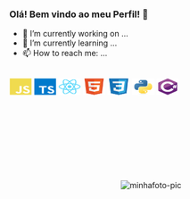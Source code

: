### Olá! Bem vindo ao meu Perfil! 👋

- 🔭 I’m currently working on ...
- 🌱 I’m currently learning ...
- 📫 How to reach me: ...

<aside style="position: fixed; display: inline">
  <img align="right" alt="minhafoto-pic" height="150" style="border-radius:80px; padding: 200px;" src="https://media.licdn.com/dms/image/C4D03AQFJiJONILtwGw/profile-displayphoto-shrink_800_800/0/1662981944043?e=2147483647&v=beta&t=edfmEhjXuVsyPiq8YEyBKNs34DySwLnDs83JMETDT3g">
  </aside>

<div style="display: inline_block"><br>
  <img align="center" alt="bajona-Js" height="30" width="40" src="https://raw.githubusercontent.com/devicons/devicon/master/icons/javascript/javascript-plain.svg">
  <img align="center" alt="bajona-Ts" height="30" width="40" src="https://raw.githubusercontent.com/devicons/devicon/master/icons/typescript/typescript-plain.svg">
  <img align="center" alt="bajona-React" height="30" width="40" src="https://raw.githubusercontent.com/devicons/devicon/master/icons/react/react-original.svg">
  <img align="center" alt="bajona-HTML" height="30" width="40" src="https://raw.githubusercontent.com/devicons/devicon/master/icons/html5/html5-original.svg">
  <img align="center" alt="bajona-CSS" height="30" width="40" src="https://raw.githubusercontent.com/devicons/devicon/master/icons/css3/css3-original.svg">
  <img align="center" alt="bajona-Python" height="30" width="40" src="https://raw.githubusercontent.com/devicons/devicon/master/icons/python/python-original.svg">
  <img align="center" alt="bajona-Csharp" height="30" width="40" src="https://raw.githubusercontent.com/devicons/devicon/master/icons/csharp/csharp-original.svg">
</div>



